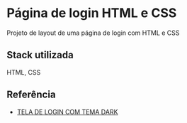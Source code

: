 
# Página de login HTML e CSS

Projeto de layout de uma página de login com HTML e CSS




## Stack utilizada

HTML, CSS



## Referência

 - [TELA DE LOGIN COM TEMA DARK](https://www.youtube.com/watch?v=69-WfrVBli8)
